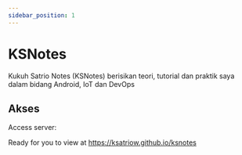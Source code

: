 ```yaml
---
sidebar_position: 1
---
```


# KSNotes

Kukuh Satrio Notes (KSNotes) berisikan teori, tutorial dan praktik saya dalam bidang Android, IoT dan DevOps

## Akses

Access server:

Ready for you to view at https://ksatriow.github.io/ksnotes
